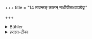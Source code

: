 +++
title = "14 तावन्तङ् कालन् नाधीयीताध्यापयेद्वा"

+++

<details><summary>Bühler</summary>

14. He shall neither study nor teach, as long as he is thus occupied.
</details>

<details><summary>हरदत्त-टीका</summary>

## सूत्रम्
तावन्तं कालं नाऽधीयीताऽध्यापयेद्वा ॥ १२ ॥  
### टिप्पनी
तेषु स्वैरिकर्मसु तावन्त कालमध्ययनमध्यापनञ्च वर्जयेत् ॥ १२ ॥
</details>
